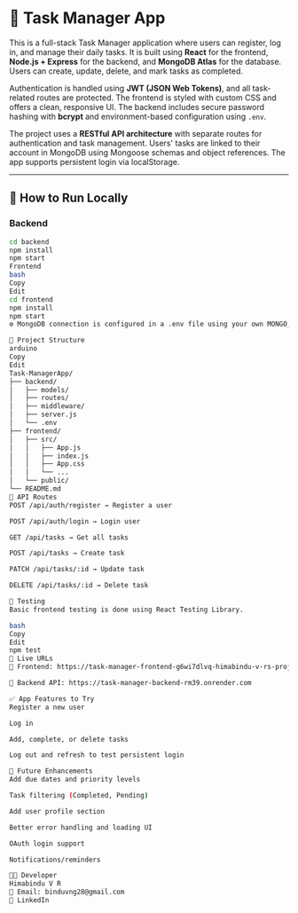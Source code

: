 # 📝 Task Manager App

This is a full-stack Task Manager application where users can register, log in, and manage their daily tasks. It is built using **React** for the frontend, **Node.js + Express** for the backend, and **MongoDB Atlas** for the database. Users can create, update, delete, and mark tasks as completed.

Authentication is handled using **JWT (JSON Web Tokens)**, and all task-related routes are protected. The frontend is styled with custom CSS and offers a clean, responsive UI. The backend includes secure password hashing with **bcrypt** and environment-based configuration using `.env`.

The project uses a **RESTful API architecture** with separate routes for authentication and task management. Users' tasks are linked to their account in MongoDB using Mongoose schemas and object references. The app supports persistent login via localStorage.

---

## 🔧 How to Run Locally

### Backend

```bash
cd backend
npm install
npm start
Frontend
bash
Copy
Edit
cd frontend
npm install
npm start
⚙️ MongoDB connection is configured in a .env file using your own MONGO_URI and JWT_SECRET.

📁 Project Structure
arduino
Copy
Edit
Task-ManagerApp/
├── backend/
│   ├── models/
│   ├── routes/
│   ├── middleware/
│   ├── server.js
│   └── .env
├── frontend/
│   ├── src/
│   │   ├── App.js
│   │   ├── index.js
│   │   ├── App.css
│   │   └── ...
│   └── public/
└── README.md
📡 API Routes
POST /api/auth/register → Register a user

POST /api/auth/login → Login user

GET /api/tasks → Get all tasks

POST /api/tasks → Create task

PATCH /api/tasks/:id → Update task

DELETE /api/tasks/:id → Delete task

🧪 Testing
Basic frontend testing is done using React Testing Library.

bash
Copy
Edit
npm test
🚀 Live URLs
🔗 Frontend: https://task-manager-frontend-g6wi7dlvq-himabindu-v-rs-projects.vercel.app

🔗 Backend API: https://task-manager-backend-rm39.onrender.com

✅ App Features to Try
Register a new user

Log in

Add, complete, or delete tasks

Log out and refresh to test persistent login

🌟 Future Enhancements
Add due dates and priority levels

Task filtering (Completed, Pending)

Add user profile section

Better error handling and loading UI

OAuth login support

Notifications/reminders

👩‍💻 Developer
Himabindu V R
📧 Email: binduvng28@gmail.com
🔗 LinkedIn







